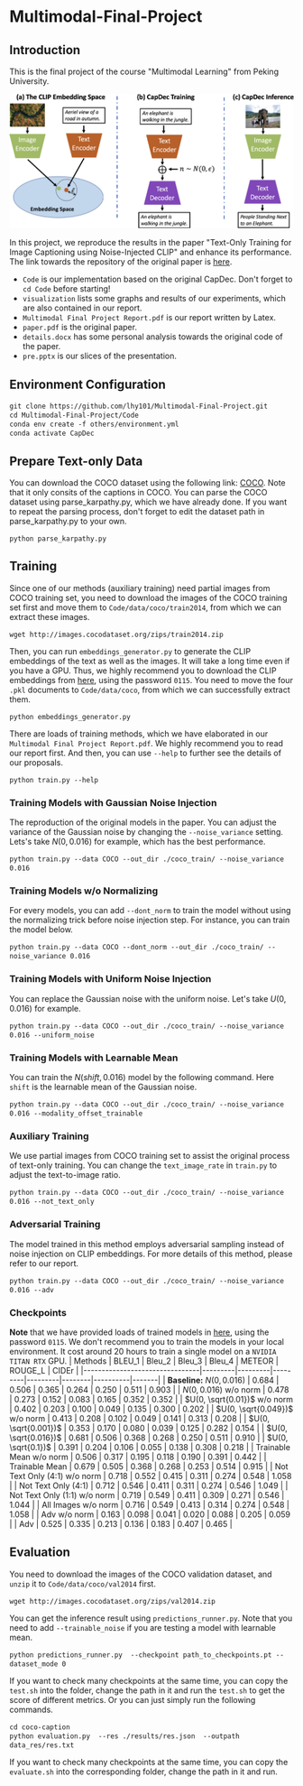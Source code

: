 # Multimodal-Final-Project


## Introduction

This is the final project of the course "Multimodal Learning" from Peking University.

<p align="center">
<img src=visualization/readme.png />
</p>

In this project, we reproduce the results in the paper "Text-Only Training for Image Captioning using Noise-Injected CLIP" and enhance its performance.
The link towards the repository of the original paper is [here](https://github.com/DavidHuji/CapDec).

- `Code` is our implementation based on the original CapDec. Don't forget to `cd Code` before starting!
- `visualization` lists some graphs and results of our experiments, which are also contained in our report.
- `Multimodal Final Project Report.pdf` is our report written by Latex.
- `paper.pdf` is the original paper.
- `details.docx` has some personal analysis towards the original code of the paper.
- `pre.pptx` is our slices of the presentation.

## Environment Configuration
```
git clone https://github.com/lhy101/Multimodal-Final-Project.git 
cd Multimodal-Final-Project/Code
conda env create -f others/environment.yml
conda activate CapDec
```

## Prepare Text-only Data

You can download the COCO dataset using the following link: [COCO](https://www.kaggle.com/datasets/shtvkumar/karpathy-splits). Note that it only consits of the captions in COCO. You can parse the COCO dataset using parse_karpathy.py, which we have already done. If you want to repeat the parsing process, don't forget to edit the dataset path in parse_karpathy.py to your own. 
```
python parse_karpathy.py
```

## Training

Since one of our methods (auxiliary training) need partial images from COCO training set, you need to download the images of the COCO training set first and move them to `Code/data/coco/train2014`, from which we can extract these images.
```
wget http://images.cocodataset.org/zips/train2014.zip
```

Then, you can run `embeddings_generator.py` to generate the CLIP embeddings of the text as well as the images. It will take a long time even if you have a GPU. Thus, we highly recommend you to download the CLIP embeddings from [here](https://pan.baidu.com/s/1Fq40LnUS4Q-WW7WPdjyTFQ?pwd=0115), using the password `0115`. You need to move the four `.pkl` documents to `Code/data/coco`, from which we can successfully extract them.
```
python embeddings_generator.py
```

There are loads of training methods, which we have elaborated in our `Multimodal Final Project Report.pdf`. We highly recommend you to read our report first. And then, you can use `--help` to further see the details of our proposals.
```
python train.py --help
```

### Training Models with Gaussian Noise Injection
The reproduction of the original models in the paper. You can adjust the variance of the Gaussian noise by changing the `--noise_variance` setting. Lets's take $N(0, 0.016)$ for example, which has the best performance. 
```
python train.py --data COCO --out_dir ./coco_train/ --noise_variance 0.016
```

### Training Models w/o Normalizing
For every models, you can add `--dont_norm` to train the model without using the normalizing trick before noise injection step. For instance, you can train the model below.
```
python train.py --data COCO --dont_norm --out_dir ./coco_train/ --noise_variance 0.016
```

### Training Models with Uniform Noise Injection
You can replace the Gaussian noise with the uniform noise. Let's take $U(0, 0.016)$ for example.
```
python train.py --data COCO --out_dir ./coco_train/ --noise_variance 0.016 --uniform_noise
```

### Training Models with Learnable Mean
You can train the $N(shift, 0.016)$ model by the following command. Here `shift` is the learnable mean of the Gaussian noise.
```
python train.py --data COCO --out_dir ./coco_train/ --noise_variance 0.016 --modality_offset_trainable
```

### Auxiliary Training
We use partial images from COCO training set to assist the original process of text-only training. You can change the `text_image_rate` in `train.py` to adjust the text-to-image ratio.
```
python train.py --data COCO --out_dir ./coco_train/ --noise_variance 0.016 --not_text_only
```

### Adversarial Training
The model trained in this method employs adversarial sampling instead of noise injection on CLIP embeddings. For more details of this method, please refer to our report.
```
python train.py --data COCO --out_dir ./coco_train/ --noise_variance 0.016 --adv
```

### Checkpoints
**Note** that we have provided loads of trained models in [here](https://pan.baidu.com/s/1JpqBQ0pwuOjBxzAeKBTSeA?pwd=0115), using the password `0115`. We don't recommend you to train the models in your local environment. It cost around 20 hours to train a single model on a `NVIDIA TITAN RTX` GPU.
| Methods                        | BLEU\_1 | Bleu\_2 | Bleu\_3 | Bleu\_4 | METEOR | ROUGE\_L | CIDEr |
|--------------------------------|---------|---------|---------|---------|--------|----------|-------|
| **Baseline:** $N(0, 0.016)$    | 0.684   | 0.506   | 0.365   | 0.264   | 0.250  | 0.511    | 0.903 |
| $N(0, 0.016)$ w/o norm         | 0.478   | 0.273   | 0.152   | 0.083   | 0.165  | 0.352    | 0.352 |
| $U(0, \sqrt{0.01})$ w/o norm   | 0.402   | 0.203   | 0.100   | 0.049   | 0.135  | 0.300    | 0.202 |
| $U(0, \sqrt{0.049})$ w/o norm  | 0.413   | 0.208   | 0.102   | 0.049   | 0.141  | 0.313    | 0.208 |
| $U(0, \sqrt{0.001})$           | 0.353   | 0.170   | 0.080   | 0.039   | 0.125  | 0.282    | 0.154 |
| $U(0, \sqrt{0.016})$           | 0.681   | 0.506   | 0.368   | 0.268   | 0.250  | 0.511    | 0.910 |
| $U(0, \sqrt{0.1})$             | 0.391   | 0.204   | 0.106   | 0.055   | 0.138  | 0.308    | 0.218 |
| Trainable Mean w/o norm        | 0.506   | 0.317   | 0.195   | 0.118   | 0.190  | 0.391    | 0.442 |
| Trainable Mean                 | 0.679   | 0.505   | 0.368   | 0.268   | 0.253  | 0.514    | 0.915 |
| Not Text Only (4:1) w/o norm   | 0.718   | 0.552   | 0.415   | 0.311   | 0.274  | 0.548    | 1.058 |
| Not Text Only (4:1)            | 0.712   | 0.546   | 0.411   | 0.311   | 0.274  | 0.546    | 1.049 |
| Not Text Only (1:1) w/o norm   | 0.719   | 0.549   | 0.411   | 0.309   | 0.271  | 0.546    | 1.044 |
| All Images w/o norm            | 0.716   | 0.549   | 0.413   | 0.314   | 0.274  | 0.548    | 1.058 |
| Adv w/o norm                   | 0.163   | 0.098   | 0.041   | 0.020   | 0.088  | 0.205    | 0.059 |
| Adv                            | 0.525   | 0.335   | 0.213   | 0.136   | 0.183  | 0.407    | 0.465 |


## Evaluation

You need to download the images of the COCO validation dataset, and `unzip` it to `Code/data/coco/val2014` first.
```
wget http://images.cocodataset.org/zips/val2014.zip
```

You can get the inference result using `predictions_runner.py`. Note that you need to add `--trainable_noise` if you are testing a model with learnable mean.
```
python predictions_runner.py  --checkpoint path_to_checkpoints.pt --dataset_mode 0
```

If you want to check many checkpoints at the same time, you can copy the `test.sh` into the folder, change the path in it and run the `test.sh` to
get the score of different metrics. Or you can just simply run the following commands.
```
cd coco-caption
python evaluation.py  --res ./results/res.json  --outpath data_res/res.txt
```

If you want to check many checkpoints at the same time, you can copy the `evaluate.sh` into the corresponding folder, change the path in it and run.
